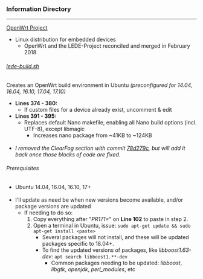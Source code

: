 ### Information Directory ###
---

[OpenWrt Project](https://openwrt.org/)
  - Linux distribution for embedded devices
    - OpenWrt and the LEDE-Project reconciled and merged in February 2018

###### [lede-build.sh](lede-build.sh) ######
Creates an OpenWrt build environment in Ubuntu _(preconfigured for 14.04, 16.04, 16.10, 17.04, 17.10)_
  - **Lines 374 - 380:**
    - If custom files for a device already exist, uncomment & edit
  - **Lines 391 - 395:**
    - Replaces default Nano makefile, enabling all Nano build options (incl. UTF-8), except libmagic
      - Increases nano package from ~41KB to ~124KB
<br></br>
  - _I removed the ClearFog section with commit [78d279c](https://github.com/JW0914/Wikis/commit/78d279c5d806dfd5530e9ba7a83eef7d4c6fb660), but will add it back once those blocks of code are fixed._

###### Prerequisites ######
  - Ubuntu 14.04, 16.04, 16.10, 17+
<br></br>
  - I'll update as need be when new versions become available, and/or package versions are updated
    - If needing to do so:
      1. Copy everything after "_PR171=_" on **Line 102** to paste in step 2.
      2. Open a terminal in Ubuntu, issue: `sudo apt-get update && sudo apt-get install <paste>`
          - Several packages will not install, and these will be updated packages specific to 18.04+.
          - To find the updated versions of packages, like _libboost1.63-dev_: `apt search libboost1.**-dev` 
            - Common packages needing to be updated: _libboost_, _libgtk_, _openjdk_, _perl_modules_, etc
